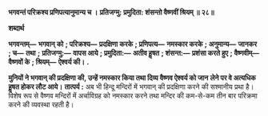 **भगवन्तं परिक्रश्य प्रणिपत्यानुमान्य च ।** **प्रतिजग्मु: प्रमुदिता: शंसन्तो वैष्णवीं श्रियम् ॥ २८॥** 

**शब्दार्थ** 

**भगवन्तम्—** **भगवान् को** **; परिक्रश्य—** **प्रदक्षिणा करके** **; प्रणिपत्य—** **नमस्कार करके** **; अनुमान्य—** **जानकर** **; च—** **तथा** **;** **प्रतिजग्मु:—** **वापस आये** **; प्रमुदिता:—** **अतीव हॢषत** **; शंसन्त:—** **प्रशंसा करते हुए** **; वैष्णवीम्—** **वैष्णवों के** **; श्रियम्—** **ऐश्वर्य की।** **.** 

**मुनियों ने भगवान् की प्रदक्षिणा की, उन्हें नमस्कार किया तथा दिव्य वैष्णव ऐश्वर्य को जान** **लेने पर वे अत्यधिक हॢषत होकर लौट आये।** **तात्पर्य :** अब भी हिन्दू मन्दिरों में भगवान् की प्रदक्षिणा करने की सश्मानीय प्रथा है। विशेष रूप से वैष्णव मन्दिरों में अर्चाविग्रह को नमस्कार करने तथा मन्दिर की कम-से-कम तीन बार परिक्रमा करने की व्यवस्था रहती है।  